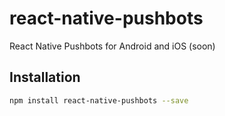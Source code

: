 # react-native-pushbots
React Native Pushbots for Android and iOS (soon)

## Installation

```bash
npm install react-native-pushbots --save
```


